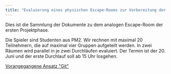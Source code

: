 ```yaml
---
title: "Evaluierung eines physischen Escape-Rooms zur Vorbereitung der Implementierungsphase"
---
```


Dies ist die Sammlung der Dokumente zu dem analogen Escape-Room der ersten Projektphase.

Die Spieler sind Studenten aus PM2. Wir rechnen mit maximal 20 Teilnehmern, die auf maximal vier Gruppen aufgeteilt werden.
In zwei Räumen wird parallel in je zwei Durchläufen evaluiert.
Der Termin ist der 20. Juni und der erste Durchlauf soll ab 15 Uhr losgehen.

[Vorangegangene Ansatz "Git"](git/readme.md)

